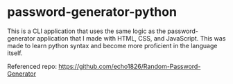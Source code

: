 # password-generator-python

This is a CLI application that uses the same logic as the password-generator application that I made with HTML, CSS, and JavaScript. This was made to learn python syntax and become more proficient in the language itself.

Referenced repo: <https://github.com/echo1826/Random-Password-Generator>
